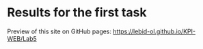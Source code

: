 # Results for the first task

Preview of this site on GitHub pages: https://lebid-ol.github.io/KPI-WEB/Lab5
